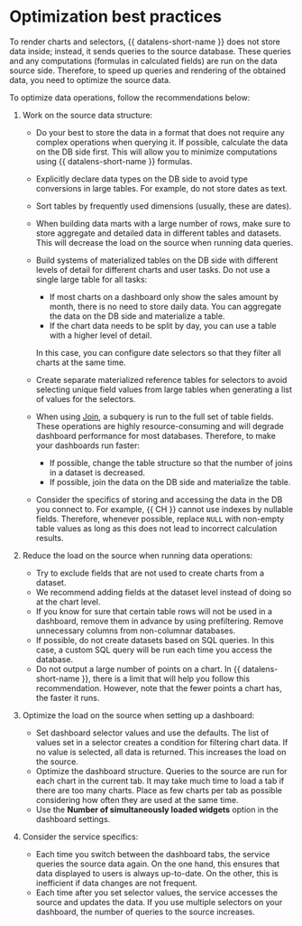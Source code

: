 # Optimization best practices

To render charts and selectors, {{ datalens-short-name }} does not store data inside; instead, it sends queries to the source database. These queries and any computations (formulas in calculated fields) are run on the data source side. Therefore, to speed up queries and rendering of the obtained data, you need to optimize the source data.

To optimize data operations, follow the recommendations below:

1. Work on the source data structure:

   * Do your best to store the data in a format that does not require any complex operations when querying it. If possible, calculate the data on the DB side first. This will allow you to minimize computations using {{ datalens-short-name }} formulas.
   * Explicitly declare data types on the DB side to avoid type conversions in large tables. For example, do not store dates as text.
   * Sort tables by frequently used dimensions (usually, these are dates).
   * When building data marts with a large number of rows, make sure to store aggregate and detailed data in different tables and datasets. This will decrease the load on the source when running data queries.
   * Build systems of materialized tables on the DB side with different levels of detail for different charts and user tasks. Do not use a single large table for all tasks:

      * If most charts on a dashboard only show the sales amount by month, there is no need to store daily data. You can aggregate the data on the DB side and materialize a table.
      * If the chart data needs to be split by day, you can use a table with a higher level of detail.

      In this case, you can configure date selectors so that they filter all charts at the same time.

   * Create separate materialized reference tables for selectors to avoid selecting unique field values from large tables when generating a list of values for the selectors.
   * When using [Join](data-join.md), a subquery is run to the full set of table fields. These operations are highly resource-consuming and will degrade dashboard performance for most databases. Therefore, to make your dashboards run faster:

      * If possible, change the table structure so that the number of joins in a dataset is decreased.
      * If possible, join the data on the DB side and materialize the table.

   * Consider the specifics of storing and accessing the data in the DB you connect to. For example, {{ CH }} cannot use indexes by nullable fields. Therefore, whenever possible, replace `NULL` with non-empty table values as long as this does not lead to incorrect calculation results.

1. Reduce the load on the source when running data operations:

   * Try to exclude fields that are not used to create charts from a dataset.
   * We recommend adding fields at the dataset level instead of doing so at the chart level.
   * If you know for sure that certain table rows will not be used in a dashboard, remove them in advance by using prefiltering. Remove unnecessary columns from non-columnar databases.
   * If possible, do not create datasets based on SQL queries. In this case, a custom SQL query will be run each time you access the database.
   * Do not output a large number of points on a chart. In {{ datalens-short-name }}, there is a limit that will help you follow this recommendation. However, note that the fewer points a chart has, the faster it runs.

1. Optimize the load on the source when setting up a dashboard:

   * Set dashboard selector values and use the defaults. The list of values set in a selector creates a condition for filtering chart data. If no value is selected, all data is returned. This increases the load on the source.
   * Optimize the dashboard structure. Queries to the source are run for each chart in the current tab. It may take much time to load a tab if there are too many charts. Place as few charts per tab as possible considering how often they are used at the same time.
   * Use the **Number of simultaneously loaded widgets** option in the dashboard settings.

1. Consider the service specifics:

   * Each time you switch between the dashboard tabs, the service queries the source data again. On the one hand, this ensures that data displayed to users is always up-to-date. On the other, this is inefficient if data changes are not frequent.
   * Each time after you set selector values, the service accesses the source and updates the data. If you use multiple selectors on your dashboard, the number of queries to the source increases.

